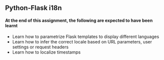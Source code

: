 <h2>Python-Flask i18n</h2>
<h4>At the end of this assignment, the following are expected to have been learnt</h4>
<ul>
<li>Learn how to parametrize Flask templates to display different languages</li>
<li>Learn how to infer the correct locale based on URL parameters, user settings or request headers</li>
<li>Learn how to localize timestamps</li>
</ul>
